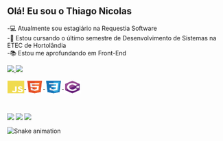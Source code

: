 ## Olá! Eu sou o Thiago Nicolas

-💻 Atualmente sou estagiário na Requestia Software<br/>
-📝 Estou cursando o último semestre de Desenvolvimento de Sistemas na ETEC de Hortolândia<br/>
-📚 Estou me aprofundando em Front-End<br/>

<div align="left">
  <a href="https://github.com/ThiagoNicolasMalheiros">
  <img height="180em" src="https://github-readme-stats.vercel.app/api?username=ThiagoNicolasMalheiros&show_icons=true&theme=aura&include_all_commits=true&count_private=true"/>
  <img height="180em" src="https://github-readme-stats.vercel.app/api/top-langs/?username=ThiagoNicolasMalheiros&layout=compact&langs_count=7&theme=aura"/>
</div>
<div style="display: inline_block"><br>
  <img align="center" alt="Thiago-Js" height="30" width="40" src="https://raw.githubusercontent.com/devicons/devicon/master/icons/javascript/javascript-plain.svg">
  <img align="center" alt="Thiago-HTML" height="30" width="40" src="https://raw.githubusercontent.com/devicons/devicon/master/icons/html5/html5-original.svg">
  <img align="center" alt="Thiago-CSS" height="30" width="40" src="https://raw.githubusercontent.com/devicons/devicon/master/icons/css3/css3-original.svg"> 
  <img align="center" alt="Thiago-Csharp" height="30" width="40" src="https://raw.githubusercontent.com/devicons/devicon/master/icons/csharp/csharp-original.svg">
</div>
  <br/>
  
  ##
  <div> 
  <a href="https://www.instagram.com/thia_gonicolas/" target="_blank"><img src="https://img.shields.io/badge/-Instagram-%23E4405F?style=for-the-badge&logo=instagram&logoColor=white" target="_blank"></a> 
  <a href = "mailto:thiagonicolad59@gmail.com"><img src="https://img.shields.io/badge/-Gmail-%23333?style=for-the-badge&logo=gmail&logoColor=white" target="_blank"></a>
  <a href="https://www.linkedin.com/in/thiago-nicolas-malheiros-548a37205/" target="_blank"><img src="https://img.shields.io/badge/-LinkedIn-%230077B5?style=for-the-badge&logo=linkedin&logoColor=white" target="_blank"></a>
  
  
  ![Snake animation](https://github.com/ThiagoNicolasMalheiros/ThiagoNicolasMalheiros/blob/output/github-contribution-grid-snake.svg)
    
</div>
